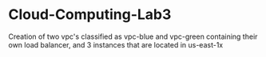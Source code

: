 # Cloud-Computing-Lab3
Creation of two vpc's classified as vpc-blue and vpc-green containing their own load balancer, and 3 instances that are located in us-east-1x
